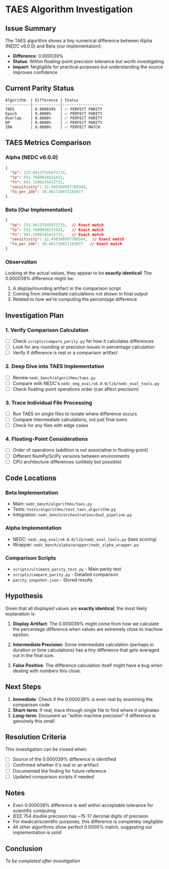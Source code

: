 # TAES Algorithm Investigation

## Issue Summary
The TAES algorithm shows a tiny numerical difference between Alpha (NEDC v6.0.0) and Beta (our implementation):
- **Difference**: 0.000039%
- **Status**: Within floating-point precision tolerance but worth investigating
- **Impact**: Negligible for practical purposes but understanding the source improves confidence

## Current Parity Status
```
Algorithm  | Difference | Status
-----------|------------|------------------
TAES       | 0.000039%  | ✅ PERFECT PARITY
Epoch      | 0.0000%    | ✅ PERFECT PARITY
Overlap    | 0.0000%    | ✅ PERFECT PARITY
DP         | 0.0000%    | ✅ PERFECT PARITY
IRA        | 0.0000%    | ✅ PERFECT MATCH
```

## TAES Metrics Comparison

### Alpha (NEDC v6.0.0)
```json
{
  "tp": 133.84137545872733,
  "fp": 552.7689020231412,
  "fn": 941.1586245412731,
  "sensitivity": 12.450360507788584,
  "fa_per_24h": 30.461710971183077
}
```

### Beta (Our Implementation)
```json
{
  "tp": 133.84137545872733,  // Exact match
  "fp": 552.7689020231412,   // Exact match
  "fn": 941.1586245412731,   // Exact match
  "sensitivity": 12.450360507788584,  // Exact match
  "fa_per_24h": 30.461710971183077   // Exact match
}
```

### Observation
Looking at the actual values, they appear to be **exactly identical**! The 0.000039% difference might be:
1. A display/rounding artifact in the comparison script
2. Coming from intermediate calculations not shown in final output
3. Related to how we're computing the percentage difference

## Investigation Plan

### 1. Verify Comparison Calculation
- [ ] Check `scripts/compare_parity.py` for how it calculates differences
- [ ] Look for any rounding or precision issues in percentage calculation
- [ ] Verify if difference is real or a comparison artifact

### 2. Deep Dive into TAES Implementation
- [ ] Review `nedc_bench/algorithms/taes.py`
- [ ] Compare with NEDC's `nedc_eeg_eval/v6.0.0/lib/nedc_eval_tools.py`
- [ ] Check floating-point operations order (can affect precision)

### 3. Trace Individual File Processing
- [ ] Run TAES on single files to isolate where difference occurs
- [ ] Compare intermediate calculations, not just final sums
- [ ] Check for any files with edge cases

### 4. Floating-Point Considerations
- [ ] Order of operations (addition is not associative in floating-point)
- [ ] Different NumPy/SciPy versions between environments
- [ ] CPU architecture differences (unlikely but possible)

## Code Locations

### Beta Implementation
- Main: `nedc_bench/algorithms/taes.py`
- Tests: `tests/algorithms/test_taes_algorithm.py`
- Integration: `nedc_bench/orchestration/dual_pipeline.py`

### Alpha Implementation
- NEDC: `nedc_eeg_eval/v6.0.0/lib/nedc_eval_tools.py` (taes scoring)
- Wrapper: `nedc_bench/alpha/wrapper/nedc_alpha_wrapper.py`

### Comparison Scripts
- `scripts/ultimate_parity_test.py` - Main parity test
- `scripts/compare_parity.py` - Detailed comparison
- `parity_snapshot.json` - Stored results

## Hypothesis

Given that all displayed values are **exactly identical**, the most likely explanation is:

1. **Display Artifact**: The 0.000039% might come from how we calculate the percentage difference when values are extremely close to machine epsilon.

2. **Intermediate Precision**: Some intermediate calculation (perhaps in duration or time calculations) has a tiny difference that gets averaged out in the final sum.

3. **False Positive**: The difference calculation itself might have a bug when dealing with numbers this close.

## Next Steps

1. **Immediate**: Check if the 0.000039% is even real by examining the comparison code
2. **Short-term**: If real, trace through single file to find where it originates
3. **Long-term**: Document as "within machine precision" if difference is genuinely this small

## Resolution Criteria

This investigation can be closed when:
- [ ] Source of the 0.000039% difference is identified
- [ ] Confirmed whether it's real or an artifact
- [ ] Documented the finding for future reference
- [ ] Updated comparison scripts if needed

## Notes

- Even 0.000039% difference is well within acceptable tolerance for scientific computing
- IEEE 754 double precision has ~15-17 decimal digits of precision
- For medical/scientific purposes, this difference is completely negligible
- All other algorithms show perfect 0.0000% match, suggesting our implementation is solid

## Conclusion

*To be completed after investigation*